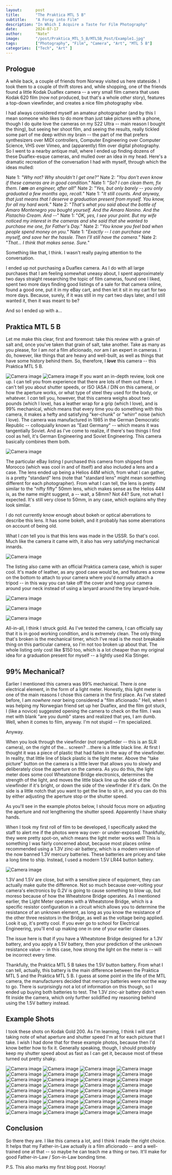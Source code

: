 ```yaml
---
layout:      post
title:       "The Praktica MTL 5 B"
subtitle:    "A Foray into Film"
description: "In Which I Acquire a Taste for Film Photography"
date:        2024-07-17
author:      "Nate"
image:       "/post/Praktica_MTL_5_B/MTL5B_Post/Example1.jpg"
tags:        ["Photography", "Film", "Camera", "Art", "MTL 5 B"]
categories:  ["Tech", "Art" ]
---
```



## Prologue
A while back, a couple of friends from Norway visited us here stateside.  I took them to a couple of thrift stores and, while shopping, one of the friends found a little Kodak Duaflex camera -- a very small film camera that uses Kodak 620 film (now not produced, but that's a whole *other* story), features a top-down viewfinder, and creates a nice film photography vibe.

I had always considered myself an amateur photographer (and by this I mean someone who likes to do more than just take pictures with a phone, though I do quite love the cameras on my S22 Ultra -- main reason I bought the thing), but seeing her shoot film, and seeing the results, really tickled some part of me deep within my brain -- the part of me that prefers synthesizers over MIDI controllers, Computer Engineering over Computer Science, VHS over Vimeo, and (apparently) film over digital photography.  So I went to a nearby antique mall, where I ended up finding dozens of these Duaflex-esque cameras, and mulled over an idea in my head.  Here's a dramatic recreation of the conversation I had with myself, through which the ideas mulled:

Nate 1: *"Why not?  Why shouldn't I get one?"*
Nate 2: *"You don't even know if these cameras are in good condition."*
Nate 1: "*So?  I can clean them, fix them.  I **am** an engineer, after all!*"
Nate 2: "*Yes, but only barely -- you only graduated a few months ago, recall.*"
Nate 1: "*It still counts.  And anyway, that just means that I deserve a graduation present from myself.  You know, for all my hard work.*"
Nate 2: "*That's what you said about the bottle of Amaro Montenegro you bought yourself.  And the Amaro Nonino.  And the Pistachio Cream.  And --*"
Nate 1: "*OK, yes, I see your point.  But my wife noticed my interest in the cameras and she said that she wanted to purchase me one, for Father's Day.*"
Nate 2: "*You know you feel bad when people spend money on you.*"
Nate 1: "*Exactly -- I can purchase one myself, and save her the hassle.  Then I'll still have the camera.*"
Nate 2: "*That...  I think that makes sense.  Sure.*"

Something like that, I think. I wasn't really paying attention to the conversation.

I ended up not purchasing a Duaflex camera.  As I do with all large purchases that I am feeling somewhat uneasy about, I spent approximately two days straight researching the topic of film cameras, found one I liked, spent two more days finding good listings of a sale for that camera online, found a good one, put it in my eBay cart, and then let it sit in my cart for two more days.  Because, surely, if it was still in my cart two days later, and I still wanted it, then it was meant to be?

And so I ended up with a...

## Praktica MTL 5 B
Let me make this clear, first and foremost: take this review with a grain of salt and, once you've taken that grain of salt, take another.  Take as many as you please, for I am *not* a film aficionado, *nor* am I an expert in cameras.  I do, however, like things that are heavy and well-built, as well as things that have some history behind them.  So, therefore, I ***love*** this camera -- this Praktica MTL 5 B.

![Camera image](/post/Praktica_MTL_5_B/MTL5B_Post/Praktica_1.jpg)
![Camera image](/post/Praktica_MTL_5_B/MTL5B_Post/Praktica_2.jpg)
If you want an in-depth review, look one up.  I can tell you from experience that there are lots of them out there.  I can't tell you about shutter speeds, or ISO (ASA / DIN on this camera), or how the aperture works, or what type of steel they used for the body, or whatever.  I *can* tell you, however, that this camera weighs about two pounds (which I love), has a leather wrap for a grip (which I love), and is 99% mechanical, which means that every time you do something with this camera, it makes a hefty and satisfying "ker-chunk" or "whirr" noise (which I love).  The camera was manufactured in 1985 in the German Democratic Republic -- colloquially known as "East Germany" -- which means it was tangentially Soviet.  And as I've come to realize, if there's two things I find cool as hell, it's German Engineering and Soviet Engineering.  This camera basically combines them both.

![Camera image](/post/Praktica_MTL_5_B/MTL5B_Post/Praktica_3.jpg)

The particular eBay listing I purchased this camera from shipped from Morocco (which was cool in and of itself) and also included a lens and a case.  The lens ended up being a Helios 44M which, from what I can gather, is a pretty "standard" lens (note that "standard lens" might mean something different for each photographer).  From what I can tell, the lens is pretty similar to the "nifty fifty" 50mm lens, which makes sense as the Helios 44M is, as the name might suggest, a -- wait, a 58mm?  Not 44?  Sure, not what I expected.  It's still very close to 50mm, in any case, which explains why they look similar.

I do not currently know enough about bokeh or optical aberrations to describe this lens.  It has some bokeh, and it probably has some aberrations on account of being old.  

What I *can* tell you is that this lens was made in the USSR.  So that's cool.  Much like the camera it came with, it also has very satisfying mechanical innards.

![Camera image](/post/Praktica_MTL_5_B/MTL5B_Post/Praktica_4.jpg)

The listing also came with an official Praktica camera case, which is super cool.  It's made of leather, as any good case would be, and features a screw on the bottom to attach to your camera where you'd normally attach a tripod -- in this way you can take off the cover and hang your camera around your neck instead of using a lanyard around the tiny lanyard-hole.


![Camera image](/post/Praktica_MTL_5_B/MTL5B_Post/Praktica_5.jpg)

![Camera image](/post/Praktica_MTL_5_B/MTL5B_Post/Praktica_6.jpg)

![Camera image](/post/Praktica_MTL_5_B/MTL5B_Post/Praktica_7.jpg)


All-in-all, I think I struck gold.  As I've tested the camera, I can officially say that it is in good working condition, and is extremely clean.  The only thing that's broken is the mechanical timer, which I've read is the most breakable thing on this particular camera, so I'm not too broken up about that.  The whole listing only cost like $150 too, which is a lot cheaper than my original idea for a graduation present for myself -- a lightly used Kia Stinger.

## 99% Mechanical?
Earlier I mentioned this camera was 99% mechanical.  There *is* one electrical element, in the form of a light meter.  Honestly, this light meter is one of the main reasons I chose this camera in the first place.  As I've stated before, I am *nowhere near* being considered a "film aficionado."  Hell, when I was helping my Norwegian friend set up her Duaflex, and the film got stuck, I (like a novice) suggested opening the camera to check on the film.  I was met with blank "are you dumb" stares and realized that yes, I am dumb.  Well, when it comes to film, anyway.  I'm not stupid -- I'm specialized.

Anyway.

When you look through the viewfinder (not rangefinder -- this is an SLR camera), on the right of the... screen? ...there is a little black line.  At first I thought it was a piece of plastic that had fallen in the way of the viewfinder.  In reality, that little line of black plastic is the light meter.  Above the "take picture" button on the camera is a little lever that allows you to slowly and deliberately close the aperture on the camera.  As you do this, the light meter does some cool Wheatstone Bridge electronics, determines the strength of the light, and moves the little black line up the side of the viewfinder if it's bright, or down the side of the viewfinder if it's dark.  On the side is a little notch that you want to get the line to sit in, and you can do this by either adjusting the aperture stop or the shutter speed.

As you'll see in the example photos below, I should focus more on adjusting the aperture and *not* lengthening the shutter speed.  Apparently I have shaky hands.

When I took my first roll of film to be developed, I specifically asked the staff to alert me if the photos were way over- or under-exposed.  Thankfully, they were pretty spot-on, which means the light meter works well!  This is something I was fairly concerned about, because most places online recommended using a 1.3V zinc-air battery, which is a modern version of the now banned 1.3V mercury batteries.  These batteries are pricey and take a long time to ship.  Instead, I used a modern 1.5V LR44 button battery.

![Camera image](/post/Praktica_MTL_5_B/MTL5B_Post/Praktica_8.jpg)

1.3V and 1.5V are close, but with a sensitive piece of equipment, they can actually make quite the difference.  Not so much because over-volting your camera's electronics by 0.2V is going to cause something to blow up, but moreso because of how the Wheatstone Bridge operates.  As I mentioned earlier, the Light Meter operates with a Wheatstone Bridge, which is a specific resistor configuration in a circuit which allows you to determine the resistance of an unknown element, as long as you know the resistance of the other three resistors in the Bridge, as well as the voltage being applied.  Look it up, it's pretty cool.  If you ever go to school for Electrical Engineering, you'll end up making one in one of your earlier classes.

The issue here is that if you have a Wheatstone Bridge designed for a 1.3V battery, and you apply a 1.5V battery, then your prediction of the unknown resistance value -- in this case, how strong the light on the meter is -- will be incorrect every time.  

Thankfully, the Praktica MTL 5 B takes the 1.5V button battery.  From what I can tell, actually, this battery is the main difference between the Praktica MTL 5 and the Praktica MTL 5 B.  I guess at some point in the life of the MTL camera, the manufacturers decided that mercury batteries were *not* the way to go.  There is surprisingly not a lot of information on this though, so I ended up buying both batteries to test.  The 1.3V zinc-air battery didn't even fit inside the camera, which only further solidified my reasoning behind using the 1.5V battery instead.

## Example Shots
I took these shots on Kodak Gold 200.  As I'm learning, I think I will start taking note of what aperture and shutter speed I'm at for each picture that I take.  I wish I had done that for these example photos, because then I'd know better how to fix it.  Generally speaking, though, I should probably keep my shutter speed about as fast as I can get it, because most of these turned out pretty shaky.

![Camera image](/post/Praktica_MTL_5_B/MTL5B_Post/Example1.jpg)
![Camera image](/post/Praktica_MTL_5_B/MTL5B_Post/Example2.jpg)
![Camera image](/post/Praktica_MTL_5_B/MTL5B_Post/Example3.jpg)
![Camera image](/post/Praktica_MTL_5_B/MTL5B_Post/Example4.jpg)
![Camera image](/post/Praktica_MTL_5_B/MTL5B_Post/Example5.jpg)
![Camera image](/post/Praktica_MTL_5_B/MTL5B_Post/Example6.jpg)
![Camera image](/post/Praktica_MTL_5_B/MTL5B_Post/Example7.jpg)
![Camera image](/post/Praktica_MTL_5_B/MTL5B_Post/Example8.jpg)
![Camera image](/post/Praktica_MTL_5_B/MTL5B_Post/Example9.jpg)
![Camera image](/post/Praktica_MTL_5_B/MTL5B_Post/Example10.jpg)
![Camera image](/post/Praktica_MTL_5_B/MTL5B_Post/Example11.jpg)
![Camera image](/post/Praktica_MTL_5_B/MTL5B_Post/Example12.jpg)
![Camera image](/post/Praktica_MTL_5_B/MTL5B_Post/Example13.jpg)
![Camera image](/post/Praktica_MTL_5_B/MTL5B_Post/Example14.jpg)
![Camera image](/post/Praktica_MTL_5_B/MTL5B_Post/Example15.jpg)
![Camera image](/post/Praktica_MTL_5_B/MTL5B_Post/Example16.jpg)
![Camera image](/post/Praktica_MTL_5_B/MTL5B_Post/Example17.jpg)
![Camera image](/post/Praktica_MTL_5_B/MTL5B_Post/Example18.jpg)
![Camera image](/post/Praktica_MTL_5_B/MTL5B_Post/Example19.jpg)
![Camera image](/post/Praktica_MTL_5_B/MTL5B_Post/Example20.jpg)
![Camera image](/post/Praktica_MTL_5_B/MTL5B_Post/Example21.jpg)
![Camera image](/post/Praktica_MTL_5_B/MTL5B_Post/Example22.jpg)
![Camera image](/post/Praktica_MTL_5_B/MTL5B_Post/Example23.jpg)
![Camera image](/post/Praktica_MTL_5_B/MTL5B_Post/Example24.jpg)
![Camera image](/post/Praktica_MTL_5_B/MTL5B_Post/Example25.jpg)
![Camera image](/post/Praktica_MTL_5_B/MTL5B_Post/Example26.jpg)
![Camera image](/post/Praktica_MTL_5_B/MTL5B_Post/Example27.jpg)
![Camera image](/post/Praktica_MTL_5_B/MTL5B_Post/Example28.jpg)
![Camera image](/post/Praktica_MTL_5_B/MTL5B_Post/Example29.jpg)
![Camera image](/post/Praktica_MTL_5_B/MTL5B_Post/Example30.jpg)
![Camera image](/post/Praktica_MTL_5_B/MTL5B_Post/Example31.jpg)
![Camera image](/post/Praktica_MTL_5_B/MTL5B_Post/Example32.jpg)
![Camera image](/post/Praktica_MTL_5_B/MTL5B_Post/Example33.jpg)
![Camera image](/post/Praktica_MTL_5_B/MTL5B_Post/Example34.jpg)
![Camera image](/post/Praktica_MTL_5_B/MTL5B_Post/Example35.jpg)
![Camera image](/post/Praktica_MTL_5_B/MTL5B_Post/Example36.jpg)

## Conclusion
So there they are.  I like this camera a lot, and I think I made the right choice.  It helps that my Father-in-Law actually *is* a film aficionado -- and a well-trained one at that -- so maybe he can teach me a thing or two.  It'll make for good Father-in-Law / Son-in-Law bonding time.

P.S. This also marks my first blog post.  Hooray!